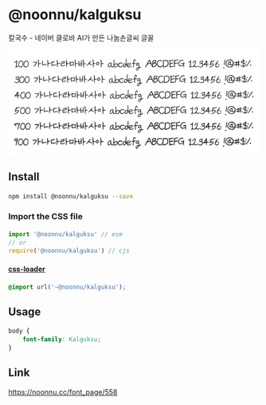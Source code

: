 # @noonnu/kalguksu

칼국수 - 네이버 클로바 AI가 만든 나눔손글씨 글꼴

![example](./example.png)

## Install

```bash
npm install @noonnu/kalguksu --save
```

### Import the CSS file

```js
import '@noonnu/kalguksu' // esm
// or
require('@noonnu/kalguksu') // cjs
```

#### [css-loader](https://github.com/webpack-contrib/css-loader)

```css
@import url('~@noonnu/kalguksu');
```

## Usage

```css
body {
    font-family: Kalguksu;
}
```

## Link

https://noonnu.cc/font_page/558
